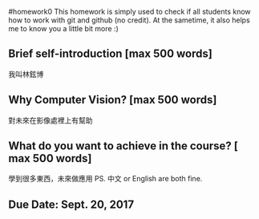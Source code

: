 #homework0
This homework is simply used to check if all students know how to work with git and github (no credit).
At the sametime, it also helps me to know you a little bit more :)

## Brief self-introduction [max 500 words]
我叫林鉉博
## Why Computer Vision? [max 500 words]
對未來在影像處裡上有幫助
## What do you want to achieve in the course? [ max 500 words]
學到很多東西，未來做應用
PS. 中文 or English are both fine.

## Due Date: Sept. 20, 2017
